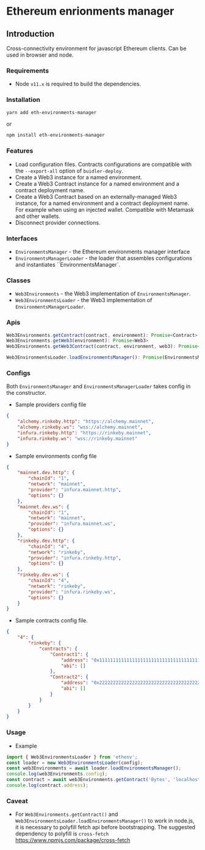 # Ethereum enrionments manager

## Introduction

Cross-connectivity environment for javascript Ethereum clients. Can be used in browser and node.

### Requirements

-   Node `v11.x` is required to build the dependencies.

### Installation

```bash
yarn add eth-environments-manager
```

or

```bash
npm install eth-environments-manager
```

### Features

-   Load configuration files. Contracts configurations are compatible with the `--export-all` option of `buidler-deploy`.
-   Create a Web3 instance for a named environment.
-   Create a Web3 Contract instance for a named environment and a contract deployment name.
-   Create a Web3 Contract based on an externally-managed Web3 instance, for a named environment and a contract deployment name. For example when using an injected wallet. Compatible with Metamask and other wallets.
-   Disconnect provider connections.

### Interfaces

-   `EnvironmentsManager` - the Ethereum environments manager interface
-   `EnvironmentsManagerLoader` - the loader that assembles configurations and instantiates ``EnvironmentsManager`.

### Classes

-   `Web3Environments` - the Web3 implementation of `EnvironmentsManager`.
-   `Web3EnvironmentsLoader` - the Web3 implementation of `EnvironmentsManagerLoader`.

### Apis

```typescript
Web3Environments.getContract(contract, environment): Promise<Contract>
Web3Environments.getWeb3(environment): Promise<Web3>
Web3Environments.getWeb3Contract(contract, environment, web3): Promise<Contract>

Web3EnvironmentsLoader.loadEnvironmentsManager(): Promise(EnvironmentsManager);
```

### Configs

Both `EnvironmentsManager` and `EnvironmentsManagerLoader` takes config in the constructor.

-   Sample providers config file

```json
{
    "alchemy.rinkeby.http": "https://alchemy.mainnet",
    "alchemy.rinkeby.ws": "wss://alchemy.mainnet",
    "infura.rinkeby.http": "https://rinkeby.mainnet",
    "infura.rinkeby.ws": "wss://rinkeby.mainnet"
}
```

-   Sample environments config file

```json
{
    "mainnet.dev.http": {
        "chainId": "1",
        "network": "mainnet",
        "provider": "infura.mainnet.http",
        "options": {}
    },
    "mainnet.dev.ws": {
        "chainId": "1",
        "network": "mainnet",
        "provider": "infura.mainnet.ws",
        "options": {}
    },
    "rinkeby.dev.http": {
        "chainId": "4",
        "network": "rinkeby",
        "provider": "infura.rinkeby.http",
        "options": {}
    },
    "rinkeby.dev.ws": {
        "chainId": "4",
        "network": "rinkeby",
        "provider": "infura.rinkeby.ws",
        "options": {}
    }
}
```

-   Sample contracts config file.

```json
{
    "4": {
        "rinkeby": {
            "contracts": {
                "Contract1": {
                    "address": "0x1111111111111111111111111111111111111111",
                    "abi": []
                },
                "Contract2": {
                    "address": "0x2222222222222222222222222222222222222222",
                    "abi": []
                }
            }
        }
    }
}
```

### Usage

- Example

```typescript
import { Web3EnvironmentsLoader } from 'ethenv';
const loader = new Web3EnvironmentsLoader(config);
const web3Environments = await loader.loadEnvironmentsManager();
console.log(web3Environments.config);
const contract = await web3Environments.getContract('Bytes', 'localhost.http');
console.log(contract.address);
```

### Caveat

-   For `Web3Environments.getContract()` and `Web3EnvironmentsLoader.loadEnvironmentsManager()` to work in node.js, it is necessary to polyfill fetch api before bootstrapping. The suggested dependency to polyfill is `cross-fetch` https://www.npmjs.com/package/cross-fetch
